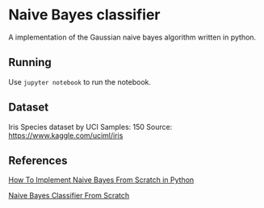 Naive Bayes classifier
======================

A implementation of the Gaussian naive bayes algorithm written in python.

## Running
Use `jupyter notebook` to run the notebook.

## Dataset
Iris Species dataset by UCI
Samples: 150
Source: https://www.kaggle.com/uciml/iris

## References
[How To Implement Naive Bayes From Scratch in Python](https://machinelearningmastery.com/naive-bayes-classifier-scratch-python/)

[Naive Bayes Classifier From Scratch](https://chrisalbon.com/machine_learning/naive_bayes/naive_bayes_classifier_from_scratch/)
